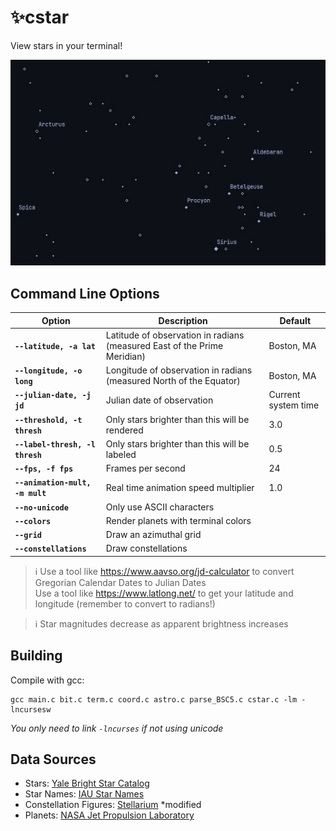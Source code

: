 # ✨cstar

View stars in your terminal!

![](/assets/screenshot.png)

## Command Line Options

| Option                            | Description                                                               | Default               |
|-----------------------------------|---------------------------------------------------------------------------|-----------------------|
| **`--latitude, -a lat`**          | Latitude of observation in radians (measured East of the Prime Meridian)  | Boston, MA            |
| **`--longitude, -o long`**        | Longitude of observation in radians (measured North of the Equator)       | Boston, MA            |
| **`--julian-date, -j jd`**        | Julian date of observation                                                | Current system time   |
| **`--threshold, -t thresh`**      | Only stars brighter than this will be rendered                            | 3.0                   |
| **`--label-thresh, -l thresh`**   | Only stars brighter than this will be labeled                             | 0.5                   |
| **`--fps, -f fps`**               | Frames per second                                                         | 24                    |
| **`--animation-mult, -m mult`**   | Real time animation speed multiplier                                      | 1.0                   |
| **`--no-unicode`**                | Only use ASCII characters                                                 |                       |
| **`--colors`**                    | Render planets with terminal colors                                       |                       |
| **`--grid`**                      | Draw an azimuthal grid                                                    |                       |
| **`--constellations`**            | Draw constellations                                                       |                       |

> ℹ️ Use a tool like https://www.aavso.org/jd-calculator to convert Gregorian Calendar  Dates to Julian Dates \
> Use a tool like https://www.latlong.net/ to get your latitude and longitude (remember to convert to radians!)

> ℹ️ Star magnitudes decrease as apparent brightness increases

## Building

Compile with gcc:
```
gcc main.c bit.c term.c coord.c astro.c parse_BSC5.c cstar.c -lm -lncursesw
```
_You only need to link `-lncurses` if not using unicode_

## Data Sources
- Stars: [Yale Bright Star Catalog](http://tdc-www.harvard.edu/catalogs/bsc5.html)
- Star Names: [IAU Star Names](https://www.iau.org/public/themes/naming_stars/)
- Constellation Figures: [Stellarium](https://stellarium.org/) *modified
- Planets: [NASA Jet Propulsion Laboratory](https://ssd.jpl.nasa.gov/planets/approx_pos.html)